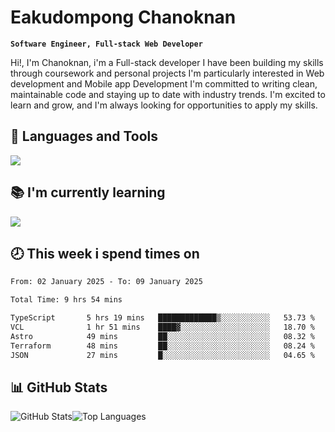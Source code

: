 # Eakudompong Chanoknan

**`Software Engineer, Full-stack Web Developer`**

<p>Hi!, I'm Chanoknan, i'm a Full-stack developer I have been building my skills
through coursework and personal projects I'm particularly interested in Web development
and Mobile app Development I'm committed to writing clean, maintainable
code and staying up to date with industry trends. I'm excited to learn
and grow, and I'm always looking for opportunities to apply my skills.</p>

## 🔧 Languages and Tools

  <a href="https://skillicons.dev">
    <img src="https://skillicons.dev/icons?i=typescript,javascript,html,css,php,java,python,laravel,nodejs,mongodb,react,nextjs,tailwind,mysql,planetscale,postgres,firebase&perline=9" />
  </a>
  
## 📚 I'm currently learning
  <a href="https://skillicons.dev">
    <img src="https://skillicons.dev/icons?i=go,rust,kotlin,androidstudio,graphql,docker,kubernetes,gcp,aws" />
  </a>

## 🕗 This week i spend times on

<!--START_SECTION:waka-->

```txt
From: 02 January 2025 - To: 09 January 2025

Total Time: 9 hrs 54 mins

TypeScript       5 hrs 19 mins   █████████████▒░░░░░░░░░░░   53.73 %
VCL              1 hr 51 mins    ████▓░░░░░░░░░░░░░░░░░░░░   18.70 %
Astro            49 mins         ██░░░░░░░░░░░░░░░░░░░░░░░   08.32 %
Terraform        48 mins         ██░░░░░░░░░░░░░░░░░░░░░░░   08.24 %
JSON             27 mins         █░░░░░░░░░░░░░░░░░░░░░░░░   04.65 %
```

<!--END_SECTION:waka-->

## 📊 GitHub Stats

<p style="display: flex">
  <img alt="GitHub Stats" src="https://github-readme-stats.vercel.app/api?username=EC-9624&show_icons=true&theme=gruvbox&count_private=true"/>
  <img alt="Top Languages" src="https://github-readme-stats.vercel.app/api/top-langs/?username=EC-9624&layout=compact&theme=gruvbox" />  
</p>
